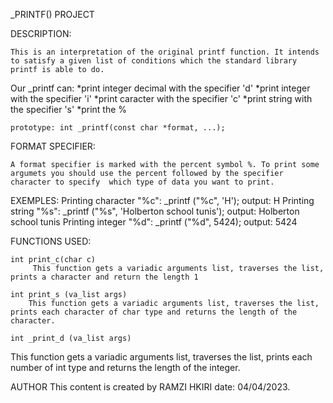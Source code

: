 _PRINTF() PROJECT

DESCRIPTION:

	This is an interpretation of the original printf function. It intends to satisfy a given list of conditions which the standard library printf is able to do.
Our _printf can:
	*print integer decimal with the specifier 'd'
	*print integer with the specifier 'i'
	*print caracter with the specifier 'c'
	*print string with the specifier 's'
	*print the %

	prototype: int _printf(const char *format, ...);

FORMAT SPECIFIER:
	
	A format specifier is marked with the percent symbol %. To print some argumets you should use the percent followed by the specifier character to specify  which type of data you want to print.

EXEMPLES:
	Printing character "%c":
		_printf ("%c", 'H');
		output: H
	Printing string "%s":
                _printf ("%s", 'Holberton school tunis');
                output: Holberton school tunis
	Printing integer "%d":
                _printf ("%d", 5424);
                output: 5424

FUNCTIONS USED:

	int print_c(char c)
		 This function gets a variadic arguments list, traverses the list, prints a character and return the length 1

	int print_s (va_list args)
		This function gets a variadic arguments list, traverses the list, prints each character of char type and returns the length of the character.

	int _print_d (va_list args)
This function gets a variadic arguments list, traverses the list, prints each number of int type and returns the length of the integer.

AUTHOR
This content is created by RAMZI HKIRI 
		date: 04/04/2023.


